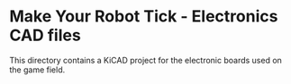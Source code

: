 # Make Your Robot Tick - Electronics CAD files

This directory contains a KiCAD project for the electronic boards used on the game field.
